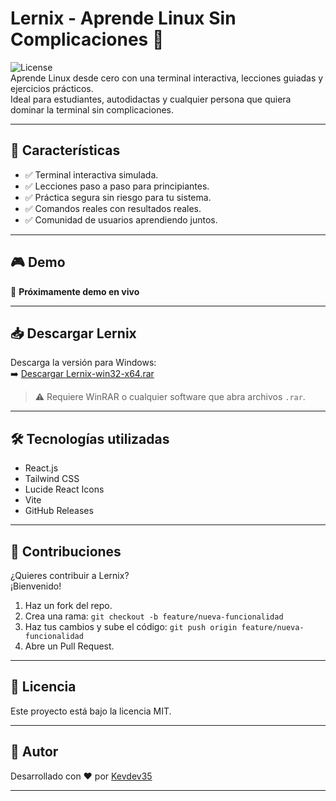 # Lernix - Aprende Linux Sin Complicaciones 🐧

![License](https://img.shields.io/github/license/Kevdev35/Lernix-Learn-Linux-the-Easy-Way-)  
Aprende Linux desde cero con una terminal interactiva, lecciones guiadas y ejercicios prácticos.  
Ideal para estudiantes, autodidactas y cualquier persona que quiera dominar la terminal sin complicaciones.

---

## 🚀 Características

- ✅ Terminal interactiva simulada.
- ✅ Lecciones paso a paso para principiantes.
- ✅ Práctica segura sin riesgo para tu sistema.
- ✅ Comandos reales con resultados reales.
- ✅ Comunidad de usuarios aprendiendo juntos.

---

## 🎮 Demo

🔗 **Próximamente demo en vivo**

---

## 📥 Descargar Lernix

Descarga la versión para Windows:  
➡️ [Descargar Lernix-win32-x64.rar](https://github.com/Kevdev35/Lernix-Learn-Linux-the-Easy-Way-/releases/download/v1.0.0/Lernix-win32-x64.rar)

> ⚠️ Requiere WinRAR o cualquier software que abra archivos `.rar`.

---

## 🛠️ Tecnologías utilizadas

- React.js
- Tailwind CSS
- Lucide React Icons
- Vite
- GitHub Releases

---

## 🤝 Contribuciones

¿Quieres contribuir a Lernix?  
¡Bienvenido!  
1. Haz un fork del repo.
2. Crea una rama: `git checkout -b feature/nueva-funcionalidad`
3. Haz tus cambios y sube el código: `git push origin feature/nueva-funcionalidad`
4. Abre un Pull Request.

---

## 📄 Licencia

Este proyecto está bajo la licencia MIT.

---

## 🙌 Autor

Desarrollado con ❤️ por [Kevdev35](https://github.com/Kevdev35)

---

